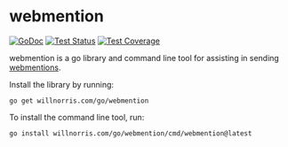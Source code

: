 # webmention

[![GoDoc](https://img.shields.io/badge/godoc-reference-blue)](https://pkg.go.dev/willnorris.com/go/webmention)
[![Test Status](https://github.com/willnorris/webmention/workflows/tests/badge.svg)](https://github.com/willnorris/webmention/actions?query=workflow%3Atests)
[![Test Coverage](https://codecov.io/gh/willnorris/webmention/branch/main/graph/badge.svg)](https://codecov.io/gh/willnorris/webmention)

webmention is a go library and command line tool for assisting in sending
[webmentions](http://indiewebcamp.com/Webmention).

Install the library by running:

    go get willnorris.com/go/webmention

To install the command line tool, run:

    go install willnorris.com/go/webmention/cmd/webmention@latest
